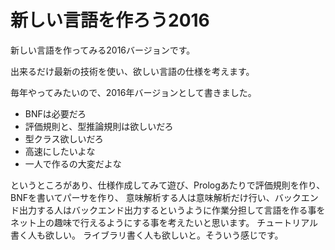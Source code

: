 # 新しい言語を作ろう2016

新しい言語を作ってみる2016バージョンです。

出来るだけ最新の技術を使い、欲しい言語の仕様を考えます。

毎年やってみたいので、2016年バージョンとして書きました。

- BNFは必要だろ
- 評価規則と、型推論規則は欲しいだろ
- 型クラス欲しいだろ
- 高速にしたいよな
- 一人で作るの大変だよな

というところがあり、仕様作成してみて遊び、Prologあたりで評価規則を作り、BNFを書いてパーサを作り、
意味解析する人は意味解析だけ行い、バックエンド出力する人はバックエンド出力するというように作業分担して言語を作る事をネット上の趣味で行えるようにする事を考えたいと思います。
チュートリアル書く人も欲しい。
ライブラリ書く人も欲しいと。そういう感じです。

